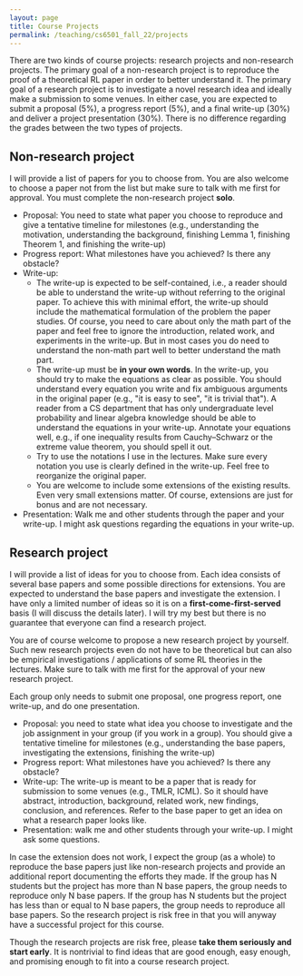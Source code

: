 ```yaml
---
layout: page
title: Course Projects 
permalink: /teaching/cs6501_fall_22/projects
---
```


There are two kinds of course projects: research projects and non-research projects.
The primary goal of a non-research project is to reproduce the proof of a theoretical RL paper in order to better understand it.
The primary goal of a research project is to investigate a novel research idea and ideally make a submission to some venues.
In either case,
you are expected to submit a proposal (5%), a progress report (5%), and a final write-up (30%) and deliver a project presentation (30%).
There is no difference regarding the grades between the two types of projects.  


## Non-research project
I will provide a list of papers for you to choose from. You are also welcome to choose a paper not from the list but make sure to talk with me first for approval.
You must complete the non-research project **solo**.

* Proposal: You need to state what paper you choose to reproduce and give a tentative timeline for milestones (e.g., understanding the motivation, understanding the background, finishing Lemma 1, finishing Theorem 1, and finishing the write-up)
* Progress report: What milestones have you achieved? Is there any obstacle?
* Write-up: 
  - The write-up is expected to be self-contained, i.e., a reader should be able to understand the write-up without referring to the original paper. To achieve this with minimal effort, the write-up should include the mathematical formulation of the problem the paper studies.
  Of course, you need to care about only the math part of the paper and feel free to ignore the introduction, related work, and experiments in the write-up. 
  But in most cases you do need to understand the non-math part well to better understand the math part.
  - The write-up must be **in your own words**. In the write-up, you should try to make the equations as clear as possible. You should understand every equation you write and fix ambiguous arguments in the original paper (e.g., "it is easy to see", "it is trivial that"). A reader from a CS department that has only undergraduate level probability and linear algebra knowledge should be able to understand the equations in your write-up. Annotate your equations well, e.g., if one inequality results from Cauchy–Schwarz or the extreme value theorem,
  you should spell it out.
  - Try to use the notations I use in the lectures. Make sure every notation you use is clearly defined in the write-up. Feel free to reorganize the original paper.
  - You are welcome to include some extensions of the existing results. Even very small extensions matter. Of course, extensions are just for bonus and are not necessary.
* Presentation: Walk me and other students through the paper and your write-up. I might ask questions regarding the equations in your write-up. 
<!-- The length of the presentation will be determined later based on the size of the class. -->

## Research project
I will provide a list of ideas for you to choose from. Each idea consists of several base papers and some possible directions for extensions. You are expected to understand the base papers and investigate the extension.
I have only a limited number of ideas so it is on a **first-come-first-served** basis (I will discuss the details later). I will try my best but there is no guarantee that everyone can find a research project. 

You are of course welcome to propose a new research project by yourself. 
Such new research projects even do not have to be theoretical but can also be empirical investigations / applications of some RL theories in the lectures.
Make sure to talk with me first for the approval of your new research project.

Each group only needs to submit one proposal, one progress report, one write-up, and do one presentation.
* Proposal: you need to state what idea you choose to investigate and the job assignment in your group (if you work in a group).
You should give a tentative timeline for milestones (e.g., understanding the base papers, investigating the extensions, finishing the write-up)
* Progress report: What milestones have you achieved? Is there any obstacle?
* Write-up: The write-up is meant to be a paper that is ready for submission to some venues (e.g., TMLR, ICML). So it should have abstract, introduction, background, related work, new findings, conclusion, and references. Refer to the base paper to get an idea on what a research paper looks like.
* Presentation: walk me and other students through your write-up. I might ask some questions.

In case the extension does not work, I expect the group (as a whole) to reproduce the base papers just like non-research projects and provide an additional report documenting the efforts they made. 
If the group has N students but the project has more than N base papers,
the group needs to reproduce only N base papers.
If the group has N students but the project has less than or equal to N base papers,
the group needs to reproduce all base papers.
So the research project is risk free in that you will anyway have a successful project for this course. 
<!-- Please document the efforts you make and why the extension failed in the write-up of such non-research projects. Those efforts matter a lot during my evaluation.  -->
Though the research projects are risk free, please **take them seriously and start early**. It is nontrivial to find ideas that are good enough, easy enough, and promising enough to fit into a course research project.